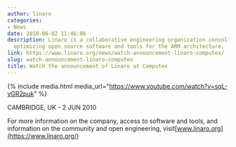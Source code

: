 ```yaml
---
author: linaro
categories:
- News
date: 2010-06-02 11:46:06
description: Linaro is a collaborative engineering organization consolidating and
  optimizing open source software and tools for the ARM architecture.
link: https://www.linaro.org/news/watch-announcement-linaro-computex/
slug: watch-announcement-linaro-computex
title: Watch the announcement of Linaro at Computex
---
```


{% include media.html media_url="https://www.youtube.com/watch?v=sqL-vGR2puk" %}

CAMBRIDGE, UK - 2 JUN 2010

For more information on the company, access to software and tools, and information on the community and open engineering, visit[www.linaro.org](https://www.linaro.org/)